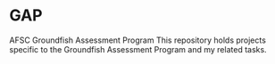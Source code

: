 # GAP
AFSC Groundfish Assessment Program
This repository holds projects specific to the Groundfish Assessment Program and my related tasks.
